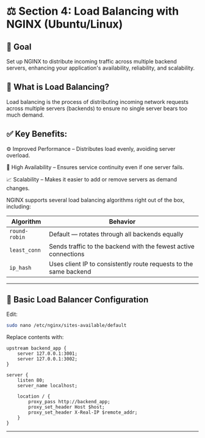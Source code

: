 #  ⚖️ Section 4: Load Balancing with NGINX (Ubuntu/Linux)

## 🎯 Goal
Set up NGINX to distribute incoming traffic across multiple backend servers, enhancing your application's availability, reliability, and scalability.

## 🧠 What is Load Balancing?
Load balancing is the process of distributing incoming network requests across multiple servers (backends) to ensure no single server bears too much demand.

## ✅ Key Benefits:

⚙️ Improved Performance – Distributes load evenly, avoiding server overload.

🔄 High Availability – Ensures service continuity even if one server fails.

📈 Scalability – Makes it easier to add or remove servers as demand changes.


NGINX supports several load balancing algorithms right out of the box, including:

| Algorithm         | Behavior                                                               |
|-------------------|-------------------------------------------------------------------------|
| `round-robin`     | Default — rotates through all backends equally                         |
| `least_conn`      | Sends traffic to the backend with the fewest active connections         |
| `ip_hash`         | Uses client IP to consistently route requests to the same backend       |


---

## 📝 Basic Load Balancer Configuration

Edit:
```bash
sudo nano /etc/nginx/sites-available/default
```

Replace contents with:

```nginx
upstream backend_app {
    server 127.0.0.1:3001;
    server 127.0.0.1:3002;
}

server {
    listen 80;
    server_name localhost;

    location / {
        proxy_pass http://backend_app;
        proxy_set_header Host $host;
        proxy_set_header X-Real-IP $remote_addr;
    }
}
```

---
